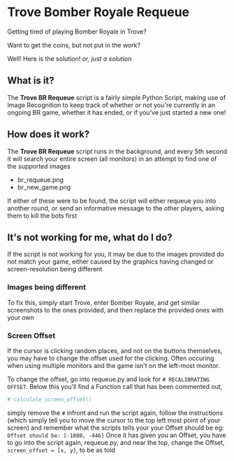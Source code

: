 # Trove Bomber Royale Requeue

Getting tired of playing Bomber Royale in Trove?

Want to get the coins, but not put in the work?

Well! Here is the solution! _or, just a solution_

## What is it?

The **Trove BR Requeue** script is a fairly simple Python Script, making use of Image Recognition to keep track of whether or not you're currently in an ongoing BR game, whether it has ended, or if you've just started a new one!

## How does it work?

The **Trove BR Requeue** script runs in the background, and every 5th second it will search your entire screen (all monitors) in an attempt to find one of the supported images

- br_requeue.png
- br_new_game.png

If either of these were to be found, the script will either requeue you into another round, or send an informative message to the other players, asking them to kill the bots first

## It's not working for me, what do I do?

If the script is not working for you, it may be due to the images provided do not match your game, either caused by the graphics having changed or screen-resolution being different

### Images being different

To fix this, simply start Trove, enter Bomber Royale, and get similar screenshots to the ones provided, and then replace the provided ones with your own

### Screen Offset

If the cursor is clicking random places, and not on the buttons themselves, you may have to change the offset used for the clicking. Often occuring when using multiple monitors and the game isn't on the left-most monitor.

To change the offset, go into requeue.py and look for `# RECALIBRATING OFFSET`. Below this you'll find a Function call that has been commented out, 
```py
# calculate_screen_offset()
```
simply remove the `#` infront and run the script again, follow the instructions (which simply tell you to move the cursor to the top left most point of your screen) and remember what the scripts tells your your Offset should be
eg: `Offset should be: [-1080, -446]`
Once it has given you an Offset, you have to go into the script again, requeue.py, and near the top, change the Offset, `screen_offset = [x, y]`, to be as told